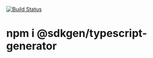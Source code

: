 [![Build Status](https://travis-ci.com/sdkgen/typescript-generator.svg?branch=master)](https://travis-ci.com/sdkgen/typescript-generator)

# npm i @sdkgen/typescript-generator